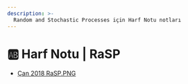 ```yaml
---
description: >-
  Random and Stochastic Processes için Harf Notu notları
---
```


# 🆎 Harf Notu \| RaSP

<!--YPackage.YGitbookIntegration-tarafından-otomatik-oluşturulmuştur-->

- [Çan 2018 RaSP.PNG](%C3%87an%202018%20RaSP.PNG)

<!--YPackage.YGitbookIntegration-tarafından-otomatik-oluşturulmuştur-->

